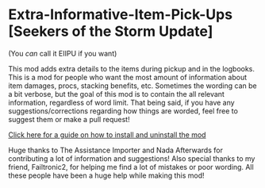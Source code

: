 # Extra-Informative-Item-Pick-Ups [Seekers of the Storm Update]
(You *can* call it EIIPU if you want)

This mod adds extra details to the items during pickup and in the logbooks. This is a mod for people who want the most amount of information about item damages, procs, stacking benefits, etc. Sometimes the wording can be a bit verbose, but the goal of this mod is to contain the all relevant information, regardless of word limit. That being said, if you have any suggestions/corrections regarding how things are worded, feel free to suggest them or make a pull request!

[Click here for a guide on how to install and uninstall the mod](https://github.com/tuxedoderpycat/ROR2-Extra-Informative-Item-Pick-Ups/wiki)

Huge thanks to The Assistance Importer and Nada Afterwards for contributing a lot of information and suggestions! Also special thanks to my friend, Failtronic2, for helping me find a lot of mistakes or poor wording. All these people have been a huge help while making this mod!
